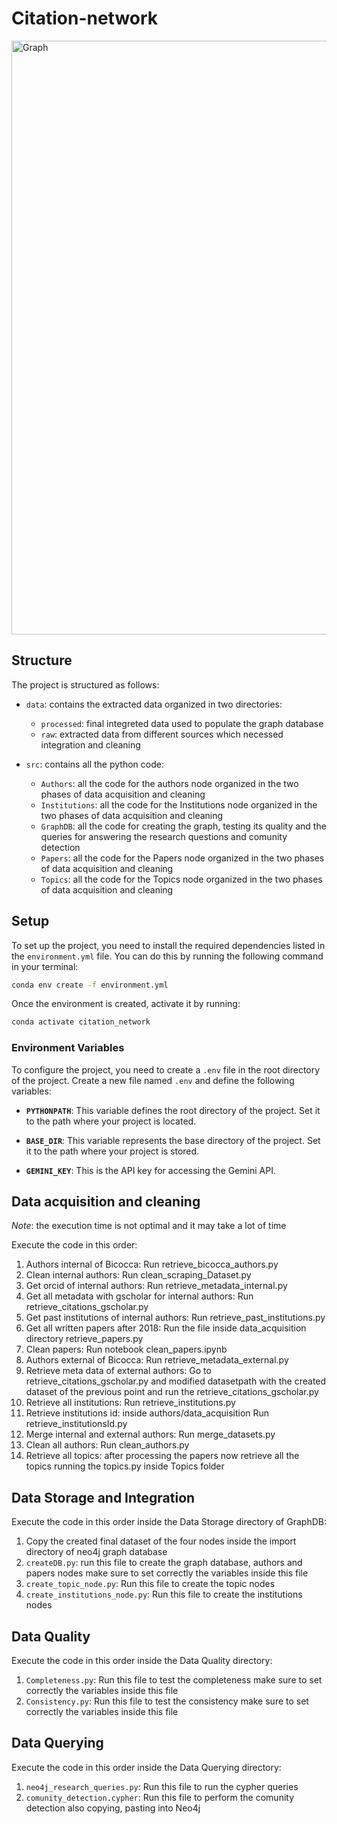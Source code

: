 # Citation-network

<img width="950" alt="Graph" src="https://github.com/user-attachments/assets/37233051-fd95-4020-b327-a489d282f20d">

## Structure

The project is structured as follows:

- `data`: contains the extracted data organized in two directories:
    - `processed`: final integreted data used to populate the graph database
    - `raw`: extracted data from different sources which necessed integration and cleaning

- `src`: contains all the python code:
    - `Authors`: all the code for the authors node organized in the two phases of data acquisition and cleaning
    - `Institutions`: all the code for the Institutions node organized in the two phases of data acquisition and cleaning
    - `GraphDB`: all the code for creating the graph, testing its quality and the queries for answering the research questions and comunity detection
    - `Papers`: all the code for the Papers node organized in the two phases of data acquisition and cleaning
    - `Topics`: all the code for the Topics node organized in the two phases of data acquisition and cleaning

## Setup
To set up the project, you need to install the required dependencies listed in the `environment.yml` file. You can do this by running the following command in your terminal:

```bash
conda env create -f environment.yml
```
Once the environment is created, activate it by running:

```bash
conda activate citation_network
```

### Environment Variables

To configure the project, you need to create a `.env` file in the root directory of the project. Create a new file named `.env` and define the following variables:

- **`PYTHONPATH`**: This variable defines the root directory of the project. Set it to the path where your project is located.

- **`BASE_DIR`**: This variable represents the base directory of the project. Set it to the path where your project is stored.

- **`GEMINI_KEY`**: This is the API key for accessing the Gemini API.

## Data acquisition and cleaning

*Note*: the execution time is not optimal and it may take a lot of time

Execute the code in this order:
1. Authors internal of Bicocca: Run retrieve_bicocca_authors.py
2. Clean internal authors: Run clean_scraping_Dataset.py
3. Get orcid of internal authors: Run retrieve_metadata_internal.py
4. Get all metadata with gscholar for internal authors: Run retrieve_citations_gscholar.py
5. Get past institutions of internal authors: Run retrieve_past_institutions.py
6. Get all written papers after 2018: Run the file inside data_acquisition directory retrieve_papers.py
7. Clean papers: Run notebook clean_papers.ipynb
8. Authors external of Bicocca: Run retrieve_metadata_external.py
9. Retrieve meta data of external authors: Go to retrieve_citations_gscholar.py and modified datasetpath with the created dataset of the previous point and run the retrieve_citations_gscholar.py
10. Retrieve all institutions: Run retrieve_institutions.py
11. Retrieve institutions id: inside authors/data_acquisition Run retrieve_institutionsId.py
12. Merge internal and external authors: Run merge_datasets.py
13. Clean all authors: Run clean_authors.py
14. Retrieve all topics: after processing the papers now retrieve all the topics running the topics.py inside Topics folder

## Data Storage and Integration

Execute the code in this order inside the Data Storage directory of GraphDB:
1. Copy the created final dataset of the four nodes inside the import directory of neo4j graph database
2. `createDB.py`: run this file to create the graph database, authors and papers nodes make sure to set correctly the variables inside this file
3. `create_topic_node.py`: Run this file to create the topic nodes
4. `create_institutions_node.py`: Run this file to create the institutions nodes

## Data Quality

Execute the code in this order inside the Data Quality directory:
1. `Completeness.py`: Run this file to test the completeness make sure to set correctly the variables inside this file
2. `Consistency.py`: Run this file to test the consistency make sure to set correctly the variables inside this file

## Data Querying

Execute the code in this order inside the Data Querying directory:
1. `neo4j_research_queries.py`: Run this file to run the cypher queries
2. `comunity_detection.cypher`: Run this file to perform the comunity detection also copying, pasting into Neo4j